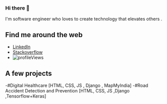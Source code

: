 ### Hi there 👋

<!--
**TejsinghDhaosriya/TejsinghDhaosriya** is a ✨ _special_ ✨ repository because its `README.md` (this file) appears on your GitHub profile.

Here are some ideas to get you started:

- 🔭 I’m currently working on ...
- 🌱 I’m currently learning ...
- 👯 I’m looking to collaborate on ...
- 🤔 I’m looking for help with ...
- 💬 Ask me about ...
- 📫 How to reach me: ...
- 😄 Pronouns: ...
- ⚡ Fun fact: ...

-->

I'm software engineer who loves to create technology that elevates others .

## Find me around the web

- [LinkedIn](https://www.linkedin.com/in/tejsingh-dhaosriya-4b19b5156/)
- [Stackoverflow](https://stackoverflow.com/users/11650868/tejsingh)
-   ![profileViews](https://en3zcgi7b3erui3.m.pipedream.net/?username=TejsinghDhaosriya)

## A few projects

-#Digital Healthcare [HTML, CSS, JS , Django , MapMyIndia]
-#Road Accident Detection and Prevention [HTML, CSS, JS ,Django ,Tensorflow+Keras]




